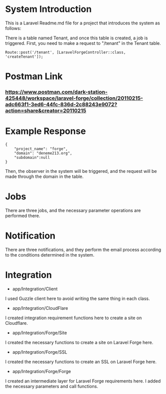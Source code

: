 # System Introduction

This is a Laravel Readme.md file for a project that introduces the system as follows:

There is a table named Tenant, and once this table is created, a job is triggered. First, you need to make a request to "/tenant" in the Tenant table.

```
Route::post('/tenant', [LaravelForgeController::class, 'createTenant']);
```
# Postman Link
### https://www.postman.com/dark-station-425448/workspace/laravel-forge/collection/20110215-adc663f1-3ed6-44fc-836d-2c88243e9072?action=share&creator=20110215

# Example Response

```
{
    "project_name": "forge",
    "domain": "deneme213.org",
    "subdomain":null
}
```

Then, the observer in the system will be triggered, and the request will be made through the domain in the table.

# Jobs

There are three jobs, and the necessary parameter operations are performed there.

# Notification

There are three notifications, and they perform the email process according to the conditions determined in the system.

# Integration

-   app/Integration/Client

I used Guzzle client here to avoid writing the same thing in each class.

-   app/Integration/CloudFlare

I created integration requirement functions here to create a site on Cloudflare.

-   app/Integration/Forge/Site

I created the necessary functions to create a site on Laravel Forge here.

-   app/Integration/Forge/SSL

I created the necessary functions to create an SSL on Laravel Forge here.

-   app/Integration/Forge/Forge

I created an intermediate layer for Laravel Forge requirements here. I added the necessary parameters and call functions.
